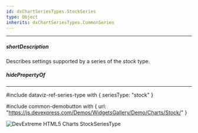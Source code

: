 ```yaml
---
id: dxChartSeriesTypes.StockSeries
type: Object
inherits: dxChartSeriesTypes.CommonSeries
---
```

---
##### shortDescription
Describes settings supported by a series of the *stock* type.

##### hidePropertyOf

---
#include dataviz-ref-series-type with { 
    seriesType: "stock"
}

#include common-demobutton with {
    url: "https://js.devexpress.com/Demos/WidgetsGallery/Demo/Charts/Stock/"
}

![DevExtreme HTML5 Charts StockSeriesType](/images/ChartJS/Stock.png)